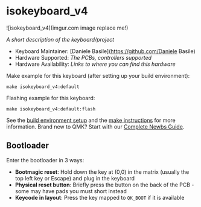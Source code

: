 # isokeyboard_v4

![isokeyboard_v4](imgur.com image replace me!)

*A short description of the keyboard/project*

* Keyboard Maintainer: [Daniele Basile](https://github.com/Daniele Basile)
* Hardware Supported: *The PCBs, controllers supported*
* Hardware Availability: *Links to where you can find this hardware*

Make example for this keyboard (after setting up your build environment):

    make isokeyboard_v4:default

Flashing example for this keyboard:

    make isokeyboard_v4:default:flash

See the [build environment setup](https://docs.qmk.fm/#/getting_started_build_tools) and the [make instructions](https://docs.qmk.fm/#/getting_started_make_guide) for more information. Brand new to QMK? Start with our [Complete Newbs Guide](https://docs.qmk.fm/#/newbs).

## Bootloader

Enter the bootloader in 3 ways:

* **Bootmagic reset**: Hold down the key at (0,0) in the matrix (usually the top left key or Escape) and plug in the keyboard
* **Physical reset button**: Briefly press the button on the back of the PCB - some may have pads you must short instead
* **Keycode in layout**: Press the key mapped to `QK_BOOT` if it is available
